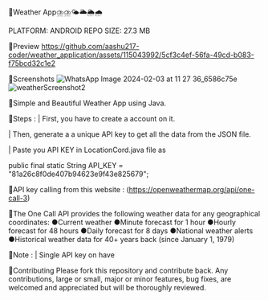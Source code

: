 📌Weather App⛈️⛈️🌤️🌥️🌦️🌧️

PLATFORM: ANDROID
REPO SIZE: 27.3 MB

📌Preview
https://github.com/aashu217-coder/weather_application/assets/115043992/5cf3c4ef-56fa-49cd-b083-f75bcd32c1e2

📌Screenshots
![WhatsApp Image 2024-02-03 at 11 27 36_6586c75e](https://github.com/aashu217-coder/weather_application/assets/115043992/24a671da-6390-4e71-ac41-81589475a752)
![weatherScreenshot2](https://github.com/aashu217-coder/weather_application/assets/115043992/14916a72-1668-41de-841f-61ac293e11c3)

📌Simple and Beautiful Weather App using Java.

📌Steps :
  | First, you have to create a account on it.

  | Then, generate a a unique API key to get all the data from the JSON file.

  | Paste you API KEY in LocationCord.java file as

  public final static String API_KEY = "81a26c8f0de407b94623e9f43e825679";

📌API key calling from this website : (https://openweathermap.org/api/one-call-3)  

📌The One Call API provides the following weather data for any geographical coordinates:
       ●Current weather
       ●Minute forecast for 1 hour
       ●Hourly forecast for 48 hours
       ●Daily forecast for 8 days
       ●National weather alerts
       ●Historical weather data for 40+ years back (since January 1, 1979)

📌Note :
 | Single API key on have

📌Contributing
   Please fork this repository and contribute back. Any contributions, large or small, major or minor features, bug fixes, are welcomed and appreciated but will be 
   thoroughly reviewed.
